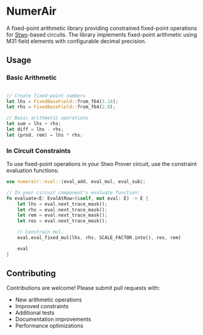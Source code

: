 # NumerAir

A fixed-point arithmetic library providing constrained fixed-point operations for [Stwo](https://github.com/starkware-libs/stwo.git)-based circuits.
The library implements fixed-point arithmetic using M31 field elements with configurable decimal precision.

## Usage

### Basic Arithmetic

```rust

// Create fixed-point numbers
let lhs = FixedBaseField::from_f64(3.14);
let rhs = FixedBaseField::from_f64(2.0);

// Basic arithmetic operations
let sum = lhs + rhs;
let diff = lhs - rhs;
let (prod, rem) = lhs * rhs;
```

### In Circuit Constraints

To use fixed-point operations in your Stwo Prover circuit, use the constraint evaluation functions:

```rust
use numerair::eval::{eval_add, eval_mul, eval_sub};

// In your circuit component's evaluate function:
fn evaluate<E: EvalAtRow>(&self, mut eval: E) -> E {
    let lhs = eval.next_trace_mask();
    let rhs = eval.next_trace_mask();
    let rem = eval.next_trace_mask();
    let res = eval.next_trace_mask();

    // Constrain mul.
    eval.eval_fixed_mul(lhs, rhs, SCALE_FACTOR.into(), res, rem)

    eval
}
```

## Contributing

Contributions are welcome! Please submit pull requests with:

- New arithmetic operations
- Improved constraints
- Additional tests
- Documentation improvements
- Performance optimizations
